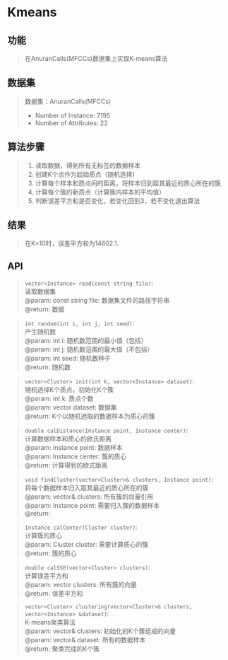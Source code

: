 # Kmeans #
## 功能 ##
> 在AnuranCalls(MFCCs)数据集上实现K-means算法

## 数据集 ##
> 数据集：AnuranCalls(MFCCs)
> * Number of Instance: 7195
> * Number of Attributes: 22

## 算法步骤 ##
> 1. 读取数据，得到所有无标签的数据样本
> 2. 创建K个点作为起始质点（随机选择)
> 3. 计算每个样本和质点间的距离，将样本归到距其最近的质心所在的簇
> 4. 计算每个簇的新质点（计算簇内样本的平均值）
> 5. 判断误差平方和是否变化，若变化回到3，若不变化退出算法

## 结果 ##
> 在K=10时，误差平方和为14602.1.

## API ##
> `vector<Instance> read(const string file)`:  
> 读取数据集  
> @param: const string file: 数据集文件的路径字符串  
> @return: 数据

> `int random(int i, int j, int seed)`:  
> 产生随机数  
> @param: int i: 随机数范围的最小值（包括）  
> @param: int j: 随机数范围的最大值（不包括）  
> @param: int seed: 随机数种子  
> @return: 随机数  

> `vector<Cluster> init(int k, vector<Instance> dataset)`:  
> 随机选择K个质点，初始化K个簇  
> @param: int k: 质点个数  
> @param: vector<Instance> dataset: 数据集  
> @return: K个以随机选取的数据样本为质心的簇  

> `double calDistance(Instance point, Instance center)`:  
> 计算数据样本和质心的欧氏距离  
> @param: Instance point: 数据样本  
> @param: Instance center: 簇的质心  
> @return: 计算得到的欧式距离  

> `void findCluster(vector<Cluster>& clusters, Instance point)`:  
> 将每个数据样本归入距其最近的质心所在的簇  
> @param: vector<Cluster>& clusters: 所有簇的向量引用  
> @param: Instance point: 需要归入簇的数据样本  
> @return: 

> `Instance calCenter(Cluster cluster)`:  
> 计算簇的质心  
> @param: Cluster cluster: 需要计算质心的簇  
> @return: 簇的质心  

> `double calSSE(vector<Cluster> clusters)`:  
> 计算误差平方和  
> @param: vector<Cluster> clusters: 所有簇的向量  
> @return: 误差平方和  

> `vector<Cluster> clustering(vector<Cluster>& clusters, vector<Instance> &dataset)`:  
> K-means聚类算法  
> @param: vector<Cluster>& clusters: 初始化的K个簇组成的向量  
> @param: vector<Instance>& dataset: 所有的数据样本  
> @return: 聚类完成的K个簇